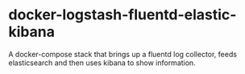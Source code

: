 # docker-logstash-fluentd-elastic-kibana
A docker-compose stack that brings up a fluentd log collector, feeds elasticsearch and then uses kibana to show information.
